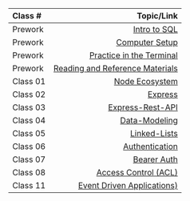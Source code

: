 | Class #     | Topic/Link     |
| :---        |          ---: |
| Prework     | [Intro to SQL](introSQL.md)   |
| Prework     | [Computer Setup](computer-setup.md)   |
| Prework     | [Practice in the Terminal](terminal-prep.md)   |
| Prework     | [Reading and Reference Materials](reading-reference-material.md)   |
| Class 01     | [Node Ecosystem](Node-Ecosystem.md)   |
| Class 02     | [Express](Express.md)   |
| Class 03     | [Express-Rest-API](Express-Rest-API.md)   |
| Class 04     | [Data-Modeling](data-modeling.md)   |
| Class 05     | [Linked-Lists](Linked-Lists.md)   |
| Class 06     | [Authentication](Authentication.md)   |
| Class 07     | [Bearer Auth](Bearer-authorization.md)   |
| Class 08     | [Access Control (ACL)](Access-control.md)   |
| Class 11     | [Event Driven Applications)](Event-Driven-Applications.md)   |


